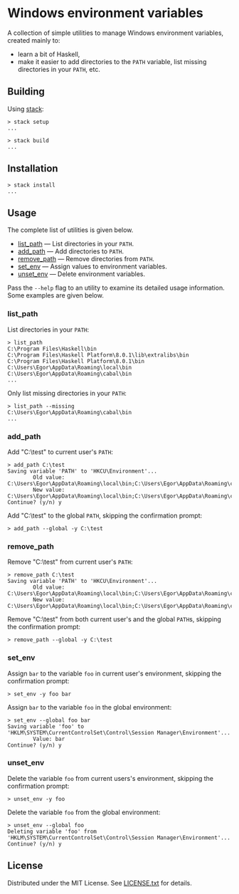 Windows environment variables
=============================

A collection of simple utilities to manage Windows environment variables,
created mainly to:

* learn a bit of Haskell,
* make it easier to add directories to the `PATH` variable, list missing
directories in your `PATH`, etc.

Building
--------

Using [stack]:

```
> stack setup
...

> stack build
...
```

[stack]: http://docs.haskellstack.org/en/stable/README/

Installation
------------

```
> stack install
...
```

Usage
-----

The complete list of utilities is given below.

* [list_path] &mdash; List directories in your `PATH`.
* [add_path] &mdash; Add directories to `PATH`.
* [remove_path] &mdash; Remove directories from `PATH`.
* [set_env] &mdash; Assign values to environment variables.
* [unset_env] &mdash; Delete environment variables.

Pass the `--help` flag to an utility to examine its detailed usage information.
Some examples are given below.

[list_path]: #list_path
[add_path]: #add_path
[remove_path]: #remove_path
[set_env]: #set_env
[unset_env]: #unset_env

### list_path

List directories in your `PATH`:

```
> list_path
C:\Program Files\Haskell\bin
C:\Program Files\Haskell Platform\8.0.1\lib\extralibs\bin
C:\Program Files\Haskell Platform\8.0.1\bin
C:\Users\Egor\AppData\Roaming\local\bin
C:\Users\Egor\AppData\Roaming\cabal\bin
...
```

Only list missing directories in your `PATH`:

```
> list_path --missing
C:\Users\Egor\AppData\Roaming\cabal\bin
...
```

### add_path

Add "C:\test" to current user's `PATH`:

```
> add_path C:\test
Saving variable 'PATH' to 'HKCU\Environment'...
        Old value: C:\Users\Egor\AppData\Roaming\local\bin;C:\Users\Egor\AppData\Roaming\cabal\bin
        New value: C:\Users\Egor\AppData\Roaming\local\bin;C:\Users\Egor\AppData\Roaming\cabal\bin;C:\test
Continue? (y/n) y
```

Add "C:\test" to the global `PATH`, skipping the confirmation prompt:

```
> add_path --global -y C:\test
```

### remove_path

Remove "C:\test" from current user's `PATH`:

```
> remove_path C:\test
Saving variable 'PATH' to 'HKCU\Environment'...
        Old value: C:\Users\Egor\AppData\Roaming\local\bin;C:\Users\Egor\AppData\Roaming\cabal\bin;C:\test
        New value: C:\Users\Egor\AppData\Roaming\local\bin;C:\Users\Egor\AppData\Roaming\cabal\bin
```

Remove "C:\test" from both current user's and the global `PATH`s, skipping the
confirmation prompt:

```
> remove_path --global -y C:\test
```

### set_env

Assign `bar` to the variable `foo` in current user's environment, skipping the
confirmation prompt:

```
> set_env -y foo bar
```

Assign `bar` to the variable `foo` in the global environment:

```
> set_env --global foo bar
Saving variable 'foo' to 'HKLM\SYSTEM\CurrentControlSet\Control\Session Manager\Environment'...
        Value: bar
Continue? (y/n) y
```

### unset_env

Delete the variable `foo` from current users's environment, skipping the
confirmation prompt:

```
> unset_env -y foo
```

Delete the variable `foo` from the global environment:

```
> unset_env --global foo
Deleting variable 'foo' from 'HKLM\SYSTEM\CurrentControlSet\Control\Session Manager\Environment'...
Continue? (y/n) y
```

License
-------

Distributed under the MIT License.
See [LICENSE.txt] for details.

[LICENSE.txt]: LICENSE.txt
